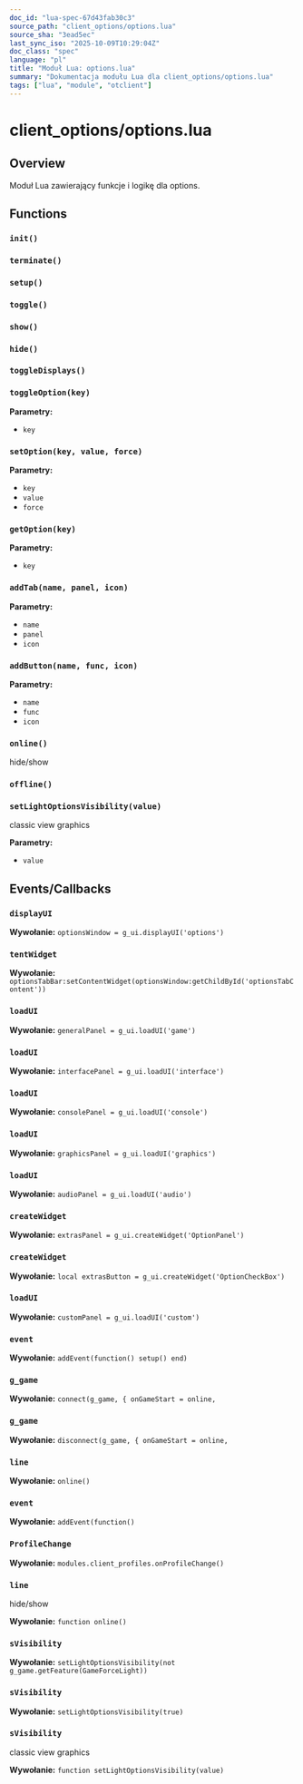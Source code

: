 ```yaml
---
doc_id: "lua-spec-67d43fab30c3"
source_path: "client_options/options.lua"
source_sha: "3ead5ec"
last_sync_iso: "2025-10-09T10:29:04Z"
doc_class: "spec"
language: "pl"
title: "Moduł Lua: options.lua"
summary: "Dokumentacja modułu Lua dla client_options/options.lua"
tags: ["lua", "module", "otclient"]
---
```


# client_options/options.lua

## Overview

Moduł Lua zawierający funkcje i logikę dla options.

## Functions

### `init()`

### `terminate()`

### `setup()`

### `toggle()`

### `show()`

### `hide()`

### `toggleDisplays()`

### `toggleOption(key)`

**Parametry:**

- `key`

### `setOption(key, value, force)`

**Parametry:**

- `key`
- `value`
- `force`

### `getOption(key)`

**Parametry:**

- `key`

### `addTab(name, panel, icon)`

**Parametry:**

- `name`
- `panel`
- `icon`

### `addButton(name, func, icon)`

**Parametry:**

- `name`
- `func`
- `icon`

### `online()`

hide/show

### `offline()`

### `setLightOptionsVisibility(value)`

classic view graphics

**Parametry:**

- `value`

## Events/Callbacks

### `displayUI`

**Wywołanie:** `optionsWindow = g_ui.displayUI('options')`

### `tentWidget`

**Wywołanie:** `optionsTabBar:setContentWidget(optionsWindow:getChildById('optionsTabContent'))`

### `loadUI`

**Wywołanie:** `generalPanel = g_ui.loadUI('game')`

### `loadUI`

**Wywołanie:** `interfacePanel = g_ui.loadUI('interface')`

### `loadUI`

**Wywołanie:** `consolePanel = g_ui.loadUI('console')`

### `loadUI`

**Wywołanie:** `graphicsPanel = g_ui.loadUI('graphics')`

### `loadUI`

**Wywołanie:** `audioPanel = g_ui.loadUI('audio')`

### `createWidget`

**Wywołanie:** `extrasPanel = g_ui.createWidget('OptionPanel')`

### `createWidget`

**Wywołanie:** `local extrasButton = g_ui.createWidget('OptionCheckBox')`

### `loadUI`

**Wywołanie:** `customPanel = g_ui.loadUI('custom')`

### `event`

**Wywołanie:** `addEvent(function() setup() end)`

### `g_game`

**Wywołanie:** `connect(g_game, { onGameStart = online,`

### `g_game`

**Wywołanie:** `disconnect(g_game, { onGameStart = online,`

### `line`

**Wywołanie:** `online()`

### `event`

**Wywołanie:** `addEvent(function()`

### `ProfileChange`

**Wywołanie:** `modules.client_profiles.onProfileChange()`

### `line`

hide/show

**Wywołanie:** `function online()`

### `sVisibility`

**Wywołanie:** `setLightOptionsVisibility(not g_game.getFeature(GameForceLight))`

### `sVisibility`

**Wywołanie:** `setLightOptionsVisibility(true)`

### `sVisibility`

classic view graphics

**Wywołanie:** `function setLightOptionsVisibility(value)`
